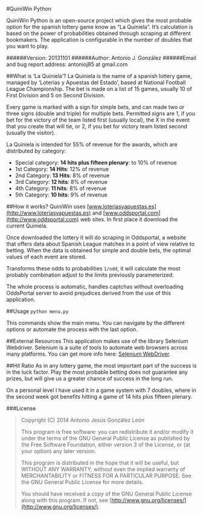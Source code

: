 #QuiniWin Python

QuiniWin Python is an open-source project which gives the most probable option for the spanish lottery game know as “La Quiniela”. It’s calculation is based on the power of probabilities obtained through scraping at different bookmakers. The application is configurable in the number of doubles that you want to play.

######Version:
20131101
######Author:
Antonio J. González
######Email and bug report address:
antonioj85 at gmail.com

##What is ‘La Quiniela’?
La Quiniela is the name of a spanish lottery game, managed by ‘Loterías y Apuestas del Estado’, based at National Football League Championship. The bet is made on a list of 15 games, usually 10 of First Division and 5 on Second Division.

Every game is marked with a sign for simple bets, and can made two or three signs (double and triple) for multiple bets. Permitted signs are 1, if you bet for the victory of the team listed first (usually local), the X in the event that you create that will tie, or 2, if you bet for victory team listed second (usually the visitor).

La Quiniela is intended for 55% of revenue for the awards, which are distributed by category:
* Special category: __14 hits plus fifteen plenary__: to 10% of revenue 
* 1st Category: __14 Hits__: 12% of revenue 
* 2nd Category: __13 Hits__: 8% of revenue 
* 3rd Category: __12 hits__: 8% of revenue 
* 4th Category: __11 hits__: 8% of revenue 
* 5th Category: __10 hits__: 9% of revenue

##How it works?
QuiniWin uses [www.loteriasyapuestas.es](http://www.loteriasyapuestas.es) and [www.oddsportal.com](http://www.oddsportal.com) web sites. In first place it download the current Quiniela.

Once downloaded the lottery it will do scraping in Oddsportal, a website that offers data about Spanish League matches in a point of view relative to betting. When the data is obtained for simple and double bets, the optimal values of each event are stored.

Transforms these odds to probabilities `1/odd`, it will calculate the most probably combination adjust to the limits previously parameterized.  

The whole process is automatic, handles captchas without overloading OddsPortal server to avoid prejudices derived from the use of this application.

##Usage
`python menu.py`

This commands show the main menu. You can navigate by the different options or automate the process with the last option.

##External Resources
This application makes use of the library Selenium Webdriver. Selenium is a suite of tools to automate web browsers across many platforms. You can get more info here: [Selenium WebDriver](http://docs.seleniumhq.org/projects/webdriver/).

##Hit Ratio
As in any lottery game, the most important part of the success is in the luck factor. Play the most probable betting does not guarantee any prizes, but will give us a greater chance of success in the long run.

On a personal level I have used it in a game system with 7 doubles, where in the second week got benefits hitting a game of 14 hits plus fifteen plenary.

###License
>Copyright (C) 2014  Antonio Jesús González León
>
>This program is free software: you can redistribute it and/or modify it under the terms of the GNU General Public License as published by the Free Software Foundation, either version 3 of the License, or (at your option) any later version.
>
>This program is distributed in the hope that it will be useful, but WITHOUT ANY WARRANTY; without even the implied warranty of MERCHANTABILITY or FITNESS FOR A PARTICULAR PURPOSE.  See the GNU General Public License for more details.
>
>You should have received a copy of the GNU General Public License along with this program. If not, see [http://www.gnu.org/licenses/](http://www.gnu.org/licenses/).
